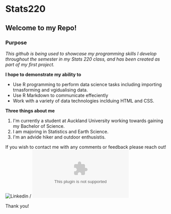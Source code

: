 # Stats220
## Welcome to my Repo!
### Purpose
*This github is being used to showcase my programming skills I develop throughout the semester in my Stats 220 class, and has been created as part of my first project.*

**I hope to demonstrate my ability to**
* Use R programming to perform data science tasks including importing trnasforming and vgidualising data. 
* Use R Markdown to communicate effeciently 
* Work with a variety of data technologies inclduing HTML and CSS.

**Three things about me**
1. I'm currently a student at Auckland University working towards gaining my Bachelor of Science. 
2. I am majoring in Statistics and Earth Science. 
3. I'm an advide hiker and outdoor enthusistis.

If you wish to contact me with any comments or feedback please reach out!
![Linkedin](www.linkedin.com/in/charlotte-ridler-413972269) / ![email](charlotte.ridler32@gmail.com)

Thank you! 

